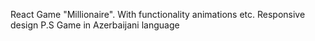 React Game "Millionaire". With functionality animations etc. Responsive design
P.S Game in Azerbaijani language

